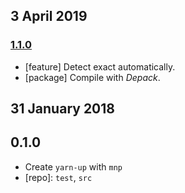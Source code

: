 ## 3 April 2019

### [1.1.0](https://github.com/artdecocode/yarn-up/compare/v1.0.0...v1.1.0)

- [feature] Detect exact automatically.
- [package] Compile with _Depack_.

## 31 January 2018

## 0.1.0

- Create `yarn-up` with `mnp`
- [repo]: `test`, `src`